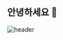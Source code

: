 ## 안녕하세요 👋
<!-- ![header](https://capsule-render.vercel.app/api?type=soft&color=FDE6EF&text=Welcome%20My%20JINI%27s%20HUB!&fontColor=ffffff&animation=fadeIn&height=250) -->

![header](https://capsule-render.vercel.app/api?type=waving&color=0xFDE6EF,0xFFF3E0&text=Welcome%20My%20JINI%27s%20HUB!&fontColor=ffffff&animation=fadeIn&height=250)





<!--
**Leejinhee1106/Leejinhee1106** is a ✨ _special_ ✨ repository because its `README.md` (this file) appears on your GitHub profile.

Here are some ideas to get you started:

- 🔭 I’m currently working on ...
- 🌱 I’m currently learning ...
- 👯 I’m looking to collaborate on ...
- 🤔 I’m looking for help with ...
- 💬 Ask me about ...
- 📫 How to reach me: ...
- 😄 Pronouns: ...
- ⚡ Fun fact: ...
-->
